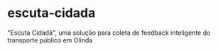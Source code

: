 # escuta-cidada
"Escuta Cidadã", uma solução para coleta de feedback inteligente do transporte público em Olinda

